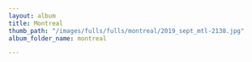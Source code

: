 ```yaml
---
layout: album
title: Montreal
thumb_path: "/images/fulls/fulls/montreal/2019_sept_mtl-2138.jpg"
album_folder_name: montreal

---
```


